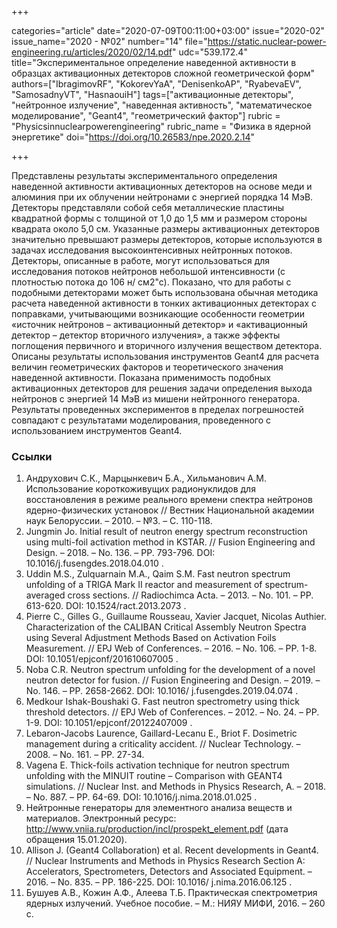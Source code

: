 +++

categories="article"
date="2020-07-09T00:11:00+03:00"
issue="2020-02"
issue_name="2020 - №02"
number="14"
file="https://static.nuclear-power-engineering.ru/articles/2020/02/14.pdf"
udc="539.172.4"
title="Экспериментальное определение наведенной активности в образцах активационных детекторов сложной геометрической форм"
authors=["IbragimovRF", "KokorevYaA", "DenisenkoAP", "RyabevaEV", "SamosadnyVT", "HasnaouiH"]
tags=["активационные детекторы", "нейтронное излучение", "наведенная активность", "математическое моделирование", "Geant4", "геометрический фактор"]
rubric = "Physicsinnuclearpowerengineering"
rubric_name = "Физика в ядерной энергетике"
doi="https://doi.org/10.26583/npe.2020.2.14"

+++

Представлены результаты экспериментального определения наведенной активности активационных детекторов на основе меди и алюминия при их облучении нейтронами с энергией порядка 14 МэВ. Детекторы представляли собой себя металлические пластины квадратной формы с толщиной от 1,0 до 1,5 мм и размером стороны квадрата около 5,0 см. Указанные размеры активационных детекторов значительно превышают размеры детекторов, которые используются в задачах исследования высокоинтенсивных нейтронных потоков. Детекторы, описанные в работе, могут использоваться для исследования потоков нейтронов небольшой интенсивности (с плотностью потока до 106 н/ см2"с). Показано, что для работы с подобными детекторами может быть использована обычная методика расчета наведенной активности в тонких активационных детекторах с поправками, учитывающими возникающие особенности геометрии «источник нейтронов – активационный детектор» и «активационный детектор – детектор вторичного излучения», а также эффекты поглощения первичного и вторичного излучения веществом детектора. Описаны результаты использования инструментов Geant4 для расчета величин геометрических факторов и теоретического значения наведенной активности. Показана применимость подобных активационных детекторов для решения задачи определения выхода нейтронов с энергией 14 МэВ из мишени нейтронного генератора. Результаты проведенных экспериментов в пределах погрешностей совпадают с результатами моделирования, проведенного с использованием инструментов Geant4.

### Ссылки

1. Андрухович С.К., Марцынкевич Б.А., Хильманович А.М. Использование короткоживущих радионуклидов для восстановления в режиме реального времени спектра нейтронов ядерно-физических установок // Вестник Национальной академии наук Белоруссии. – 2010. – №3. – С. 110-118. 
2. Jungmin Jo. Initial result of neutron energy spectrum reconstruction using multi-foil activation method in KSTAR. // Fusion Engineering and Design. – 2018. – No. 136. – PP. 793-796. DOI: 10.1016/j.fusengdes.2018.04.010 . 
3. Uddin M.S., Zulquarnain M.A., Qaim S.M. Fast neutron spectrum unfolding of a TRIGA Mark II reactor and measurement of spectrum-averaged cross sections. // Radiochimca Acta. – 2013. – No. 101. – PP. 613-620. DOI: 10.1524/ract.2013.2073 . 
4. Pierre C., Gilles G., Guillaume Rousseau, Xavier Jacquet, Nicolas Authier. Characterization of the CALIBAN Critical Assembly Neutron Spectra using Several Adjustment Methods Based on Activation Foils Measurement. // EPJ Web of Conferences. – 2016. – No. 106. – PP. 1-8. DOI: 10.1051/epjconf/201610607005 . 
5. Noba C.R. Neutron spectrum unfolding for the development of a novel neutron detector for fusion. // Fusion Engineering and Design. – 2019. – No. 146. – PP. 2658-2662. DOI: 10.1016/ j.fusengdes.2019.04.074 . 
6. Medkour Ishak-Boushaki G. Fast neutron spectrometry using thick threshold detectors. // EPJ Web of Conferences. – 2012. – No. 24. – PP. 1-9. DOI: 10.1051/epjconf/20122407009 . 
7. Lebaron-Jacobs Laurence, Gaillard-Lecanu E., Briot F. Dosimetric management during a criticality accident. // Nuclear Technology. – 2008. – No. 161. – PP. 27-34. 
8. Vagena E. Thick-foils activation technique for neutron spectrum unfolding with the MINUIT routine – Comparison with GEANT4 simulations. // Nuclear Inst. and Methods in Physics Research, A. – 2018. – No. 887. – PP. 64-69. DOI: 10.1016/j.nima.2018.01.025 . 
9. Нейтронные генераторы для элементного анализа веществ и материалов. Электронный ресурс: http://www.vniia.ru/production/incl/prospekt_element.pdf (дата обращения 15.01.2020). 
10. Allison J. (Geant4 Collaboration) et al. Recent developments in Geant4. // Nuclear Instruments and Methods in Physics Research Section A: Accelerators, Spectrometers, Detectors and Associated Equipment. – 2016. – No. 835. – PP. 186-225. DOI: 10.1016/ j.nima.2016.06.125 . 
11. Бушуев А.В., Кожин А.Ф., Алеева Т.Б. Практическая спектрометрия ядерных излучений. Учебное пособие. – М.: НИЯУ МИФИ, 2016. – 260 с.